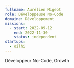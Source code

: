 ```yaml
---
fullname: Aurélien Migeot
role: Développeuse No-Code
domaine: Développement
missions:
  - start: 2022-09-12
    end: 2022-11-30
    status: independent
startups:
  - oilhi
---
```


Développeur No-Code, Growth
